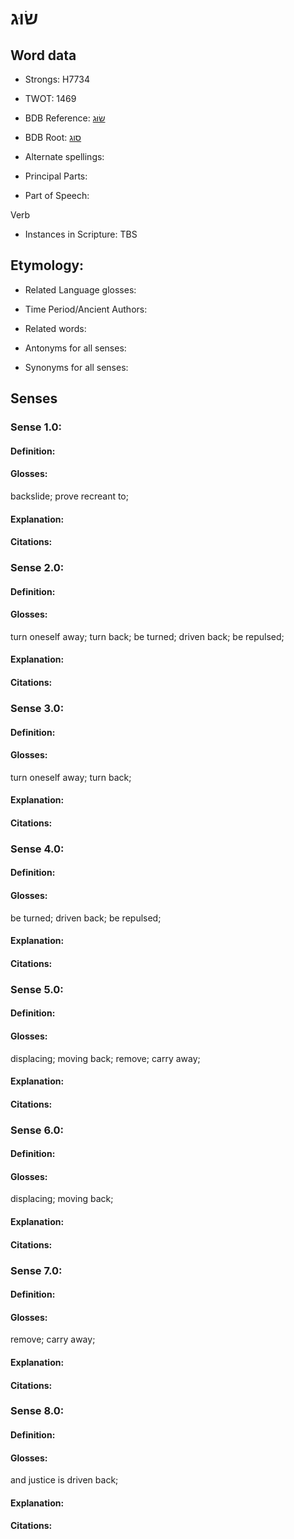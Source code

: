 # שׂוּג

<!-- Status: S2="NeedsEdits" -->
<!-- Lexica used for edits:   -->

## Word data

* Strongs: H7734

* TWOT: 1469

* BDB Reference: [שׂוּג](rc://en/bdb/dict/o.am.aa)

* BDB Root: [סוג](rc://en/bdb/dict/o.am.aa)

* Alternate spellings:

* Principal Parts:

* Part of Speech:

Verb

* Instances in Scripture: TBS

## Etymology:

* Related Language glosses:

* Time Period/Ancient Authors:

* Related words:

* Antonyms for all senses:

* Synonyms for all senses:

## Senses

### Sense 1.0:

#### Definition:

#### Glosses:

backslide; prove recreant to; 

#### Explanation:

#### Citations:



### Sense 2.0:

#### Definition:

#### Glosses:

turn oneself away; turn back; be turned; driven back; be repulsed; 

#### Explanation:

#### Citations:



### Sense 3.0:

#### Definition:

#### Glosses:

turn oneself away; turn back; 

#### Explanation:

#### Citations:



### Sense 4.0:

#### Definition:

#### Glosses:

be turned; driven back; be repulsed; 

#### Explanation:

#### Citations:



### Sense 5.0:

#### Definition:

#### Glosses:

displacing; moving back; remove; carry away; 

#### Explanation:

#### Citations:



### Sense 6.0:

#### Definition:

#### Glosses:

displacing; moving back; 

#### Explanation:

#### Citations:



### Sense 7.0:

#### Definition:

#### Glosses:

remove; carry away; 

#### Explanation:

#### Citations:



### Sense 8.0:

#### Definition:

#### Glosses:

and justice is driven back; 

#### Explanation:

#### Citations:



